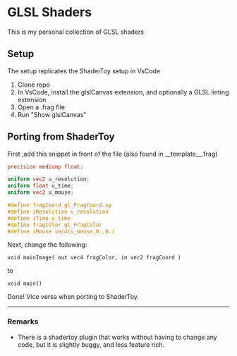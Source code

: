 # GLSL Shaders

This is my personal collection of GLSL shaders

## Setup

The setup replicates the ShaderToy setup in VsCode

1. Clone repo
2. In VsCode, install the glslCanvas extension, and optionally a GLSL linting extension
3. Open a .frag file
4. Run "Show glslCanvas"

## Porting from ShaderToy

First ,add this snippet in front of the file (also found in \_\_template\_\_.frag)

```glsl
precision mediump float;

uniform vec2 u_resolution;
uniform float u_time;
uniform vec2 u_mouse;

#define fragCoord gl_FragCoord.xy
#define iResolution u_resolution
#define iTime u_time
#define fragColor gl_FragColor
#define iMouse vec4(u_mouse,0.,0.)
```

Next, change the following:

```
void mainImage( out vec4 fragColor, in vec2 fragCoord )
```

to

```
void main()
```

Done! Vice versa when porting to ShaderToy.

---

### Remarks

- There is a shadertoy plugin that works without having to change any code, but it is slightly buggy, and less feature rich.
